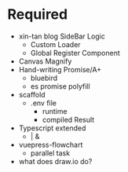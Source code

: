 # Required

- xin-tan blog SideBar Logic
  - Custom Loader
  - Global Register Component
- Canvas Magnify
- Hand-writing Promise/A+
  - bluebird
  - es promise polyfill
- scaffold
  - .env file
    - runtime
    - compiled Result
- Typescript extended
  - | &
- vuepress-flowchart
  - parallel task
- what does draw.io do?
